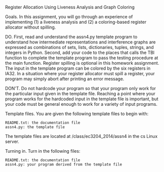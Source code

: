  Register Allocation Using Liveness Analysis and Graph Coloring

Goals. In this assignment, you will go through an experience of implementing (1) a liveness analysis and (2) a coloring-based register allocator without spilling.

DO. First, read and understand the assn4.py template program to understand how intermediate representations and interference graphs are expressed as combinations of sets, lists, dictionaries, tuples, strings, and integers in Python. Second, add your code to the places that calls the TBI function to complete the template program to pass the testing procedure at the main function. Register spilling is optional in this homework assignment. The input in the template program can be colored by the six registers in IA32. In a situation where your register allocator must spill a register, your program may simply abort after printing an error message.

DON'T. Do not hardcode your program so that your program only work for the particular input given in the template file. Reaching a point where your program works for the hardcoded input in the template file is important, but your code must be general enough to work for a variety of input programs.

Template files. You are given the following template files to begin with:

    README.txt: the documentation file
    assn4.py: the template file

The template files are located at /class/ec3204_2014/assn4 in the cs Linux server.

Turning in. Turn in the following files:

    README.txt: the documentation file
    assn4.py: your program derived from the template file

